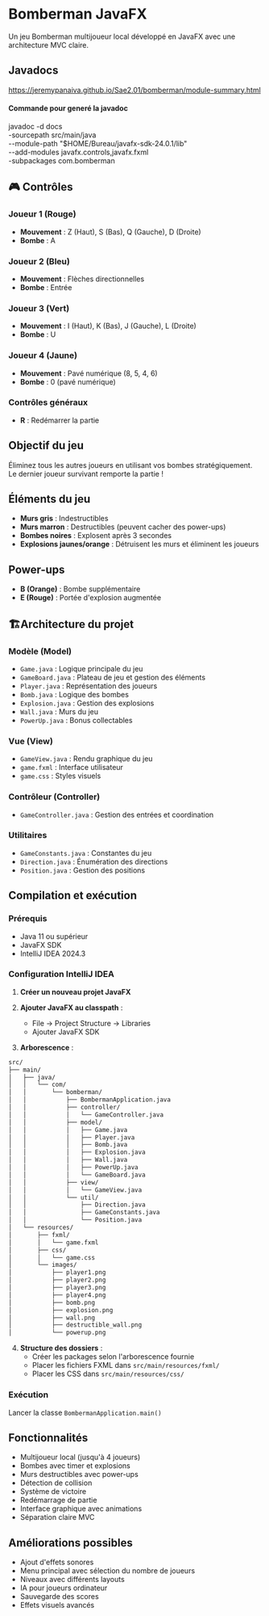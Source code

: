 # Bomberman JavaFX

Un jeu Bomberman multijoueur local développé en JavaFX avec une architecture MVC claire.

## Javadocs

https://jeremypanaiva.github.io/Sae2.01/bomberman/module-summary.html

#### Commande pour generé la javadoc

javadoc -d docs \
-sourcepath src/main/java \
--module-path "$HOME/Bureau/javafx-sdk-24.0.1/lib" \
--add-modules javafx.controls,javafx.fxml \
-subpackages com.bomberman


## 🎮 Contrôles

### Joueur 1 (Rouge)
- **Mouvement** : Z (Haut), S (Bas), Q (Gauche), D (Droite)
- **Bombe** : A

### Joueur 2 (Bleu)
- **Mouvement** : Flèches directionnelles
- **Bombe** : Entrée

### Joueur 3 (Vert)
- **Mouvement** : I (Haut), K (Bas), J (Gauche), L (Droite)
- **Bombe** : U

### Joueur 4 (Jaune)
- **Mouvement** : Pavé numérique (8, 5, 4, 6)
- **Bombe** : 0 (pavé numérique)

### Contrôles généraux
- **R** : Redémarrer la partie

## Objectif du jeu

Éliminez tous les autres joueurs en utilisant vos bombes stratégiquement. Le dernier joueur survivant remporte la partie !

## Éléments du jeu

- **Murs gris** : Indestructibles
- **Murs marron** : Destructibles (peuvent cacher des power-ups)
- **Bombes noires** : Explosent après 3 secondes
- **Explosions jaunes/orange** : Détruisent les murs et éliminent les joueurs

## Power-ups

- **B (Orange)** : Bombe supplémentaire
- **E (Rouge)** : Portée d'explosion augmentée


## 🏗Architecture du projet

### Modèle (Model)
- `Game.java` : Logique principale du jeu
- `GameBoard.java` : Plateau de jeu et gestion des éléments
- `Player.java` : Représentation des joueurs
- `Bomb.java` : Logique des bombes
- `Explosion.java` : Gestion des explosions
- `Wall.java` : Murs du jeu
- `PowerUp.java` : Bonus collectables

### Vue (View)
- `GameView.java` : Rendu graphique du jeu
- `game.fxml` : Interface utilisateur
- `game.css` : Styles visuels

### Contrôleur (Controller)
- `GameController.java` : Gestion des entrées et coordination

### Utilitaires
- `GameConstants.java` : Constantes du jeu
- `Direction.java` : Énumération des directions
- `Position.java` : Gestion des positions

## Compilation et exécution

### Prérequis
- Java 11 ou supérieur
- JavaFX SDK
- IntelliJ IDEA 2024.3

### Configuration IntelliJ IDEA

1. **Créer un nouveau projet JavaFX**
2. **Ajouter JavaFX au classpath** :
   - File → Project Structure → Libraries
   - Ajouter JavaFX SDK

3. **Arborescence** :
```bash
src/
├── main/
│   ├── java/
│   │   └── com/
│   │       └── bomberman/
│   │           ├── BombermanApplication.java
│   │           ├── controller/
│   │           │   └── GameController.java
│   │           ├── model/
│   │           │   ├── Game.java
│   │           │   ├── Player.java
│   │           │   ├── Bomb.java
│   │           │   ├── Explosion.java
│   │           │   ├── Wall.java
│   │           │   ├── PowerUp.java
│   │           │   └── GameBoard.java
│   │           ├── view/
│   │           │   └── GameView.java
│   │           └── util/
│   │               ├── Direction.java
│   │               ├── GameConstants.java
│   │               └── Position.java
│   └── resources/
│       ├── fxml/
│       │   └── game.fxml
│       ├── css/
│       │   └── game.css
│       └── images/
│           ├── player1.png
│           ├── player2.png
│           ├── player3.png
│           ├── player4.png
│           ├── bomb.png
│           ├── explosion.png
│           ├── wall.png
│           ├── destructible_wall.png
│           └── powerup.png

 ```

4. **Structure des dossiers** :
   - Créer les packages selon l'arborescence fournie
   - Placer les fichiers FXML dans `src/main/resources/fxml/`
   - Placer les CSS dans `src/main/resources/css/`

### Exécution
Lancer la classe `BombermanApplication.main()`

## Fonctionnalités

- Multijoueur local (jusqu'à 4 joueurs)
- Bombes avec timer et explosions
- Murs destructibles avec power-ups
- Détection de collision
- Système de victoire
- Redémarrage de partie
- Interface graphique avec animations
- Séparation claire MVC

## Améliorations possibles

- Ajout d'effets sonores
- Menu principal avec sélection du nombre de joueurs
- Niveaux avec différents layouts
- IA pour joueurs ordinateur
- Sauvegarde des scores
- Effets visuels avancés
